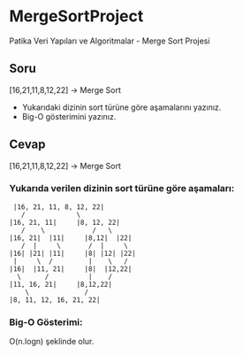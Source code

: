 # MergeSortProject
Patika Veri Yapıları ve Algoritmalar - Merge Sort Projesi

## Soru

[16,21,11,8,12,22] -> Merge Sort

* Yukarıdaki dizinin sort türüne göre aşamalarını yazınız.
* Big-O gösterimini yazınız.


## Cevap

[16,21,11,8,12,22] -> Merge Sort

### Yukarıda verilen dizinin sort türüne göre aşamaları:

                                   
     |16, 21, 11, 8, 12, 22|         
       /             \             
    |16, 21, 11|     |8, 12, 22|       
       /    \            /   \       
    |16, 21|  |11|     |8,12|  |22|    
       /  |     \       /  |     \     
    |16| |21| |11|     |8| |12| |22|   
     |     \  /         |    \   /     
    |16|  |11, 21|     |8|  |12,22|    
      \      /          |    /         
    |11, 16, 21|     |8,12,22|         
        \              /             
    |8, 11, 12, 16, 21, 22|         


### Big-O Gösterimi:

O(n.logn) şeklinde olur.

